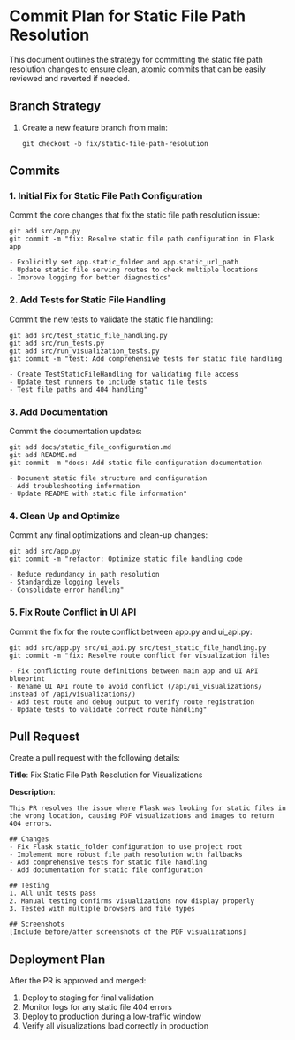 # Commit Plan for Static File Path Resolution

This document outlines the strategy for committing the static file path resolution changes to ensure clean, atomic commits that can be easily reviewed and reverted if needed.

## Branch Strategy

1. Create a new feature branch from main:
   ```
   git checkout -b fix/static-file-path-resolution
   ```

## Commits

### 1. Initial Fix for Static File Path Configuration

Commit the core changes that fix the static file path resolution issue:

```
git add src/app.py
git commit -m "fix: Resolve static file path configuration in Flask app

- Explicitly set app.static_folder and app.static_url_path
- Update static file serving routes to check multiple locations
- Improve logging for better diagnostics"
```

### 2. Add Tests for Static File Handling

Commit the new tests to validate the static file handling:

```
git add src/test_static_file_handling.py
git add src/run_tests.py
git add src/run_visualization_tests.py
git commit -m "test: Add comprehensive tests for static file handling

- Create TestStaticFileHandling for validating file access
- Update test runners to include static file tests
- Test file paths and 404 handling"
```

### 3. Add Documentation

Commit the documentation updates:

```
git add docs/static_file_configuration.md
git add README.md
git commit -m "docs: Add static file configuration documentation

- Document static file structure and configuration
- Add troubleshooting information
- Update README with static file information"
```

### 4. Clean Up and Optimize

Commit any final optimizations and clean-up changes:

```
git add src/app.py
git commit -m "refactor: Optimize static file handling code

- Reduce redundancy in path resolution
- Standardize logging levels
- Consolidate error handling"
```

### 5. Fix Route Conflict in UI API

Commit the fix for the route conflict between app.py and ui_api.py:

```
git add src/app.py src/ui_api.py src/test_static_file_handling.py
git commit -m "fix: Resolve route conflict for visualization files

- Fix conflicting route definitions between main app and UI API blueprint
- Rename UI API route to avoid conflict (/api/ui_visualizations/ instead of /api/visualizations/)
- Add test route and debug output to verify route registration
- Update tests to validate correct route handling"
```

## Pull Request

Create a pull request with the following details:

**Title**: Fix Static File Path Resolution for Visualizations

**Description**:
```
This PR resolves the issue where Flask was looking for static files in the wrong location, causing PDF visualizations and images to return 404 errors.

## Changes
- Fix Flask static_folder configuration to use project root
- Implement more robust file path resolution with fallbacks
- Add comprehensive tests for static file handling
- Add documentation for static file configuration

## Testing
1. All unit tests pass
2. Manual testing confirms visualizations now display properly
3. Tested with multiple browsers and file types

## Screenshots
[Include before/after screenshots of the PDF visualizations]
```

## Deployment Plan

After the PR is approved and merged:

1. Deploy to staging for final validation
2. Monitor logs for any static file 404 errors
3. Deploy to production during a low-traffic window
4. Verify all visualizations load correctly in production 